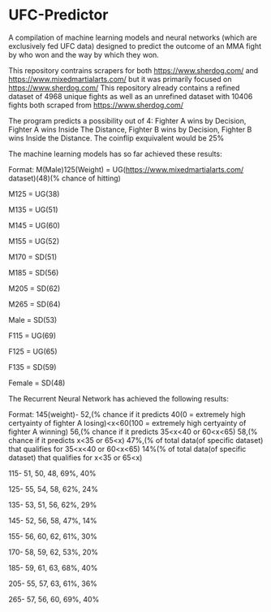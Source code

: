 # UFC-Predictor
A compilation of machine learning models and neural networks (which are exclusively fed UFC data) designed to predict the outcome of an MMA fight by who won and the way by which they won.


This repository contrains scrapers for both https://www.sherdog.com/ and https://www.mixedmartialarts.com/ but it was primarily focused on https://www.sherdog.com/
This repository already contains a refined dataset of 4968 unique fights as well as an unrefined dataset with 10406 fights both scraped from https://www.sherdog.com/


The program predicts a possibility out of 4: Fighter A wins by Decision, Fighter A wins Inside The Distance, Fighter B wins by Decision, Fighter B wins Inside the Distance.
The coinflip exquivalent would be 25%


The machine learning models has so far achieved these results:

Format: M(Male)125(Weight) = UG(https://www.mixedmartialarts.com/ dataset)(48)(% chance of hitting)

M125 = UG(38)

M135 = UG(51)

M145 = UG(60)

M155 = UG(52)

M170 = SD(51)

M185 = SD(56)

M205 = SD(62)

M265 = SD(64)

Male = SD(53)

F115 = UG(69)

F125 = UG(65)

F135 = SD(59)

Female = SD(48)


The Recurrent Neural Network has achieved the following results:

Format: 145(weight)- 52,(% chance if it predicts 40(0 = extremely high certyainty of fighter A losing)<x<60(100 = extremely high certyainty of fighter A winning) 56,(% chance if it predicts 35<x<40 or 60<x<65) 58,(% chance if it predicts x<35 or 65<x) 47%,(% of total data(of specific dataset) that qualifies for 35<x<40 or 60<x<65) 14%(% of total data(of specific dataset) that qualifies for x<35 or 65<x)

115- 51, 50, 48, 69%, 40%

125- 55, 54, 58, 62%, 24%

135- 53, 51, 56, 62%, 29%

145- 52, 56, 58, 47%, 14%

155- 56, 60, 62, 61%, 30%

170- 58, 59, 62, 53%, 20%

185- 59, 61, 63, 68%, 40%

205- 55, 57, 63, 61%, 36%

265- 57, 56, 60, 69%, 40%

